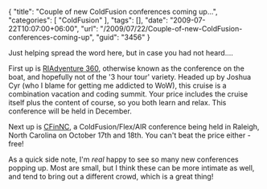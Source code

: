 {
	"title": "Couple of new ColdFusion conferences coming up...",
	"categories": [
		"ColdFusion"
	],
	"tags": [],
	"date": "2009-07-22T10:07:00+06:00",
	"url": "/2009/07/22/Couple-of-new-ColdFusion-conferences-coming-up",
	"guid": "3456"
}

Just helping spread the word here, but in case you had not heard....

First up is <a href="http://www.riadventure.com/">RIAdventure 360</a>, otherwise known as the conference on the boat, and hopefully not of the '3 hour tour' variety. Headed up by Joshua Cyr (who I blame for getting me addicted to WoW), this cruise is a combination vacation and coding summit. Your price includes the cruise itself plus the content of course, so you both learn and relax. This conference will be held in December.

Next up is <a href="http://www.cfinnc.com/">CFinNC</a>, a ColdFusion/Flex/AIR conference being held in Raleigh, North Carolina on October 17th and 18th. You can't beat the price either - free!

As a quick side note, I'm <i>real</i> happy to see so many new conferences popping up. Most are small, but I think these can be more intimate as well, and tend to bring out a different crowd, which is a great thing!